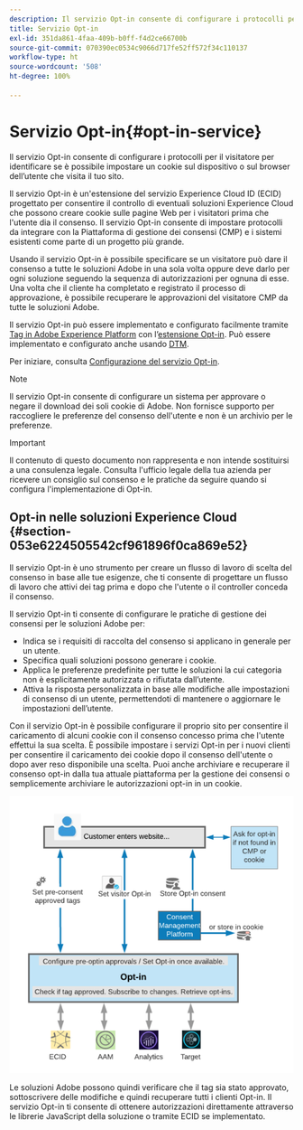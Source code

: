```yaml
---
description: Il servizio Opt-in consente di configurare i protocolli per il visitatore per identificare se è possibile impostare un cookie sul dispositivo o sul browser dell'utente che visita il tuo sito.
title: Servizio Opt-in
exl-id: 351da861-4faa-409b-b0ff-f4d2ce66700b
source-git-commit: 070390ec0534c9066d717fe52ff572f34c110137
workflow-type: ht
source-wordcount: '508'
ht-degree: 100%

---
```


# Servizio Opt-in{#opt-in-service}

Il servizio Opt-in consente di configurare i protocolli per il visitatore per identificare se è possibile impostare un cookie sul dispositivo o sul browser dell’utente che visita il tuo sito.

Il servizio Opt-in è un&#39;estensione del servizio Experience Cloud ID (ECID) progettato per consentire il controllo di eventuali soluzioni Experience Cloud che possono creare cookie sulle pagine Web per i visitatori prima che l&#39;utente dia il consenso. Il servizio Opt-in consente di impostare protocolli da integrare con la Piattaforma di gestione dei consensi (CMP) e i sistemi esistenti come parte di un progetto più grande.

Usando il servizio Opt-in è possibile specificare se un visitatore può dare il consenso a tutte le soluzioni Adobe in una sola volta oppure deve darlo per ogni soluzione seguendo la sequenza di autorizzazioni per ognuna di esse. Una volta che il cliente ha completato e registrato il processo di approvazione, è possibile recuperare le approvazioni del visitatore CMP da tutte le soluzioni Adobe.

Il servizio Opt-in può essere implementato e configurato facilmente tramite [Tag in Adobe Experience Platform](https://experienceleague.adobe.com/docs/experience-platform/tags/home.html?lang=it) con l’[estensione Opt-in](../../implementation-guides/opt-in-service/launch.md). Può essere implementato e configurato anche usando [DTM](../../implementation-guides/opt-in-service/optin-dtm.md).

Per iniziare, consulta [Configurazione del servizio Opt-in](../../implementation-guides/opt-in-service/getting-started.md).

>[!NOTE]
>
>Il servizio Opt-in consente di configurare un sistema per approvare o negare il download dei soli cookie di Adobe. Non fornisce supporto per raccogliere le preferenze del consenso dell&#39;utente e non è un archivio per le preferenze.

>[!IMPORTANT]
>
>Il contenuto di questo documento non rappresenta e non intende sostituirsi a una consulenza legale. Consulta l&#39;ufficio legale della tua azienda per ricevere un consiglio sul consenso e le pratiche da seguire quando si configura l&#39;implementazione di Opt-in.

## Opt-in nelle soluzioni Experience Cloud {#section-053e6224505542cf961896f0ca869e52}

Il servizio Opt-in è uno strumento per creare un flusso di lavoro di scelta del consenso in base alle tue esigenze, che ti consente di progettare un flusso di lavoro che attivi dei tag prima e dopo che l&#39;utente o il controller conceda il consenso.

Il servizio Opt-in ti consente di configurare le pratiche di gestione dei consensi per le soluzioni Adobe per:

* Indica se i requisiti di raccolta del consenso si applicano in generale per un utente.
* Specifica quali soluzioni possono generare i cookie.
* Applica le preferenze predefinite per tutte le soluzioni la cui categoria non è esplicitamente autorizzata o rifiutata dall’utente.
* Attiva la risposta personalizzata in base alle modifiche alle impostazioni di consenso di un utente, permettendoti di mantenere o aggiornare le impostazioni dell’utente.

Con il servizio Opt-in è possibile configurare il proprio sito per consentire il caricamento di alcuni cookie con il consenso concesso prima che l&#39;utente effettui la sua scelta. È possibile impostare i servizi Opt-in per i nuovi clienti per consentire il caricamento dei cookie dopo il consenso dell&#39;utente o dopo aver reso disponibile una scelta. Puoi anche archiviare e recuperare il consenso opt-in dalla tua attuale piattaforma per la gestione dei consensi o semplicemente archiviare le autorizzazioni opt-in in un cookie.

![](assets/Opt-in-approval.png)

Le soluzioni Adobe possono quindi verificare che il tag sia stato approvato, sottoscrivere delle modifiche e quindi recuperare tutti i clienti Opt-in. Il servizio Opt-in ti consente di ottenere autorizzazioni direttamente attraverso le librerie JavaScript della soluzione o tramite ECID se implementato.

